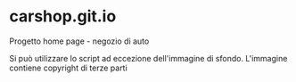 # carshop.git.io
Progetto home page - negozio di auto



Si può utilizzare lo script ad eccezione dell'immagine di sfondo.
L'immagine contiene copyright di terze parti
